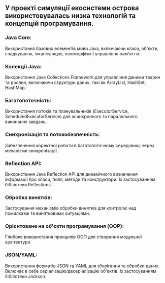 ## У проекті симуляції екосистеми острова використовувалась низка технологій та концепцій програмування.

### Java Core: 
Використання базових елементів мови Java, включаючи класи, об'єкти, спадкування, інкапсуляцію, поліморфізм і управління пам'яттю.

### Колекції Java: 
Використання Java Collections Framework для управління даними тварин та рослин, включаючи структури даних, такі як ArrayList, HashSet, HashMap.

### Багатопоточність: 
Використання потоків та планувальників (ExecutorService, ScheduledExecutorService) для асинхронного та паралельного виконання завдань.

### Синхронізація та потокобезпечність:
Забезпечення коректної роботи в багатопоточному середовищі через механізми синхронізації.

### Reflection API:
Використання Java Reflection API для динамічного визначення інформації про класи, поля, методи та конструктори. Із застосуванням бібліотеки Reflections

### Обробка винятків:
Застосування механізмів обробки винятків для контролю над помилками та винятковими ситуаціями.

### Орієнтоване на об'єкти програмування (OOP):
Глибоке використання принципів ООП для створення модульної архітектури.

### JSON/YAML:
Використання форматів JSON та YAML для зберігання та обробки даних. Включає в себе серіалізацію/десеріалізацію об'єктів. Із застосуванням бібліотеки Jackson.
